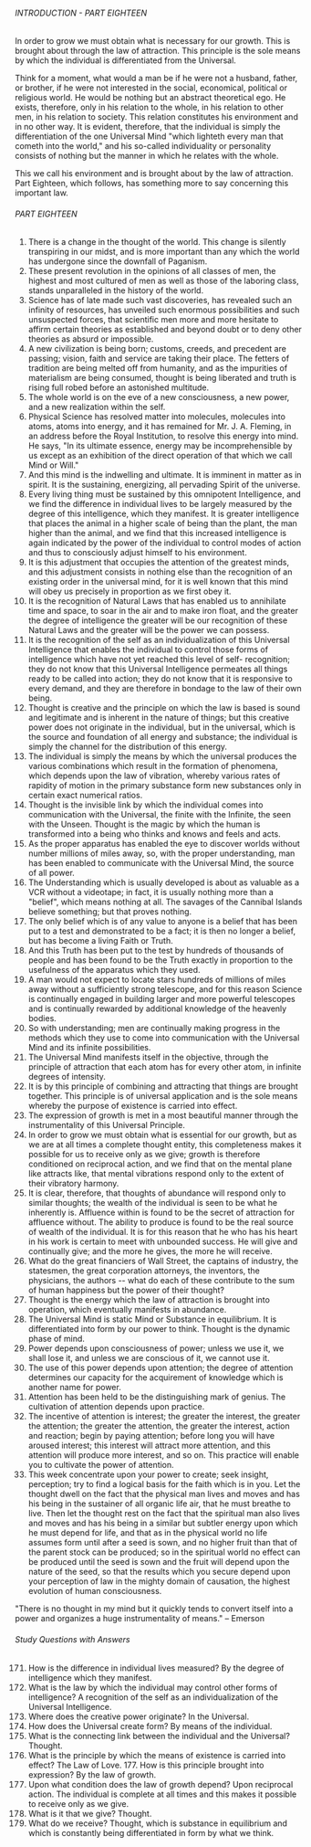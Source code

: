 ###### INTRODUCTION - PART EIGHTEEN

In order to grow we must obtain what is necessary for our growth. This is brought about through the law of attraction. This principle is the sole means by which the individual is differentiated from the Universal.

Think for a moment, what would a man be if he were not a husband, father, or brother, if he were not interested in the social, economical, political or religious world. He would be nothing but an abstract theoretical ego. He exists, therefore, only in his relation to the whole, in his relation to other men, in his relation to society. This relation constitutes his environment and in no other way. It is evident, therefore, that the individual is simply the differentiation of the one Universal Mind "which lighteth every man that cometh into the world," and his so-called individuality or personality consists of nothing but the manner in which he relates with the whole.

This we call his environment and is brought about by the law of attraction. Part Eighteen, which follows, has something more to say concerning this important law.

###### PART EIGHTEEN

1. There is a change in the thought of the world. This change is silently transpiring in our midst, and is more important than any which the world has undergone since the downfall of Paganism. 
2. These present revolution in the opinions of all classes of men, the highest and most cultured of men as well as those of the laboring class, stands unparalleled in the history of the world.
3. Science has of late made such vast discoveries, has revealed such an infinity of resources, has unveiled such enormous possibilities and such unsuspected forces, that scientific men more and more hesitate to affirm certain theories as established and beyond doubt or to deny other theories as absurd or impossible.
4. A new civilization is being born; customs, creeds, and precedent are passing; vision, faith and service are taking their place. The fetters of tradition are being melted off from humanity, and as the impurities of materialism are being consumed, thought is being liberated and truth is rising full robed before an astonished multitude.
5. The whole world is on the eve of a new consciousness, a new power, and a new realization within the self.
6. Physical Science has resolved matter into molecules, molecules into atoms, atoms into energy, and it has remained for Mr. J. A. Fleming, in an address before the Royal Institution, to resolve this energy into mind. He says, "In its ultimate essence, energy may be incomprehensible by us except as an exhibition of the direct operation of that which we call Mind or Will."
7. And this mind is the indwelling and ultimate. It is imminent in matter as in spirit. It is the sustaining, energizing, all pervading Spirit of the universe.
8. Every living thing must be sustained by this omnipotent Intelligence, and we find the difference in individual lives to be largely measured by the degree of this intelligence, which they manifest. It is greater intelligence that places the animal in a higher scale of being than the plant, the man higher than the animal, and we find that this increased intelligence is again indicated by the power of the individual to control modes of action and thus to consciously adjust himself to his environment.
9. It is this adjustment that occupies the attention of the greatest minds, and this adjustment consists in nothing else than the recognition of an existing order in the universal mind, for it is well known that this mind will obey us precisely in proportion as we first obey it.
10. It is the recognition of Natural Laws that has enabled us to annihilate time and space, to soar in the air and to make iron float, and the greater the degree of intelligence the greater will be our recognition of these Natural Laws and the greater will be the power we can possess.
11. It is the recognition of the self as an individualization of this Universal Intelligence that enables the individual to control those forms of intelligence which have not yet reached this level of self- recognition; they do not know that this Universal Intelligence permeates all things ready to be called into action; they do not know that it is responsive to every demand, and they are therefore in bondage to the law of their own being.
12. Thought is creative and the principle on which the law is based is sound and legitimate and is inherent in the nature of things; but this creative power does not originate in the individual, but in the universal, which is the source and foundation of all energy and substance; the individual is simply the channel for the distribution of this energy.
13. The individual is simply the means by which the universal produces the various combinations which result in the formation of phenomena, which depends upon the law of vibration, whereby various rates of rapidity of motion in the primary substance form new substances only in certain exact numerical ratios.
14. Thought is the invisible link by which the individual comes into communication with the Universal, the finite with the Infinite, the seen with the Unseen. Thought is the magic by which the human is transformed into a being who thinks and knows and feels and acts.
15. As the proper apparatus has enabled the eye to discover worlds without number millions of miles away, so, with the proper understanding, man has been enabled to communicate with the Universal Mind, the source of all power.
16. The Understanding which is usually developed is about as valuable as a VCR without a videotape; in fact, it is usually nothing more than a "belief", which means nothing at all. The savages of the Cannibal Islands believe something; but that proves nothing.
17. The only belief which is of any value to anyone is a belief that has been put to a test and demonstrated to be a fact; it is then no longer a belief, but has become a living Faith or Truth.
18. And this Truth has been put to the test by hundreds of thousands of people and has been found to be the Truth exactly in proportion to the usefulness of the apparatus which they used. 
19. A man would not expect to locate stars hundreds of millions of miles away without a sufficiently strong telescope, and for this reason Science is continually engaged in building larger and more powerful telescopes and is continually rewarded by additional knowledge of the heavenly bodies.
20. So with understanding; men are continually making progress in the methods which they use to come into communication with the Universal Mind and its infinite possibilities.
21. The Universal Mind manifests itself in the objective, through the principle of attraction that each atom has for every other atom, in infinite degrees of intensity.
22. It is by this principle of combining and attracting that things are brought together. This principle is of universal application and is the sole means whereby the purpose of existence is carried into effect.
23. The expression of growth is met in a most beautiful manner through the instrumentality of this Universal Principle.
24. In order to grow we must obtain what is essential for our growth, but as we are at all times a complete thought entity, this completeness makes it possible for us to receive only as we give; growth is therefore conditioned on reciprocal action, and we find that on the mental plane like attracts like, that mental vibrations respond only to the extent of their vibratory harmony.
25. It is clear, therefore, that thoughts of abundance will respond only to similar thoughts; the wealth of the individual is seen to be what he inherently is. Affluence within is found to be the secret of attraction for affluence without. The ability to produce is found to be the real source of wealth of the individual. It is for this reason that he who has his heart in his work is certain to meet with unbounded success. He will give and continually give; and the more he gives, the more he will receive.
26. What do the great financiers of Wall Street, the captains of industry, the statesmen, the great corporation attorneys, the inventors, the physicians, the authors -- what do each of these contribute to the sum of human happiness but the power of their thought?
27. Thought is the energy which the law of attraction is brought into operation, which eventually manifests in abundance.
28. The Universal Mind is static Mind or Substance in equilibrium. It is differentiated into form by our power to think. Thought is the dynamic phase of mind.
29. Power depends upon consciousness of power; unless we use it, we shall lose it, and unless we are conscious of it, we cannot use it.
30. The use of this power depends upon attention; the degree of attention determines our capacity for the acquirement of knowledge which is another name for power.
31. Attention has been held to be the distinguishing mark of genius. The cultivation of attention depends upon practice.
32. The incentive of attention is interest; the greater the interest, the greater the attention; the greater the attention, the greater the interest, action and reaction; begin by paying attention; before long you will have aroused interest; this interest will attract more attention, and this attention will produce more interest, and so on. This practice will enable you to cultivate the power of attention.
33. This week concentrate upon your power to create; seek insight, perception; try to find a logical basis for the faith which is in you. Let the thought dwell on the fact that the physical man lives and moves and has his being in the sustainer of all organic life air, that he must breathe to live. Then let the thought rest on the fact that the spiritual man also lives and moves and has his being in a similar but subtler energy upon which he must depend for life, and that as in the physical world no life assumes form until after a seed is sown, and no higher fruit than that of the parent stock can be produced; so in the spiritual world no effect can be produced until the seed is sown and the fruit will depend upon the nature of the seed, so that the results which you secure depend upon your perception of law in the mighty domain of causation, the highest evolution of human consciousness.


"There is no thought in my mind but it quickly tends to convert itself into a power and organizes a huge instrumentality of means." – Emerson

###### Study Questions with Answers

171. How is the difference in individual lives measured? By the degree of intelligence which they manifest.
172. What is the law by which the individual may control other forms of intelligence? A recognition of the self as an individualization of the Universal Intelligence.
173. Where does the creative power originate? In the Universal.
174. How does the Universal create form? By means of the individual.
175. What is the connecting link between the individual and the Universal? Thought.
176. What is the principle by which the means of existence is carried into effect? The Law of Love. 177. How is this principle brought into expression? By the law of growth.
178. Upon what condition does the law of growth depend? Upon reciprocal action. The individual is complete at all times and this makes it possible to receive only as we give.
179. What is it that we give? Thought.
180. What do we receive? Thought, which is substance in equilibrium and which is constantly being differentiated in form by what we think.